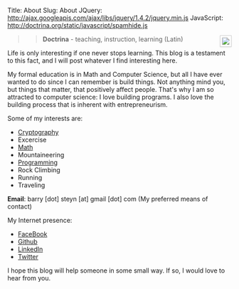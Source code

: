 Title: About
Slug: About
JQuery: http://ajax.googleapis.com/ajax/libs/jquery/1.4.2/jquery.min.js
JavaScript: http://doctrina.org/static/javascript/spamhide.js

<img style="margin-left:4px; padding: 4px; background-color: #fff; border: 1px solid #ccc; border: 1px solid rgba(0, 0, 0, 0.2); -webkit-box-shadow: 0 1px 3px rgba(0, 0, 0, 0.1); -moz-box-shadow: 0 1px 3px rgba(0, 0, 0, 0.1); box-shadow: 0 1px 3px rgba(0, 0, 0, 0.1);max-width: 30%; float:right" src ="http://doctrina.org/static/images/barry.jpg"></img>

>> **Doctrina** - teaching, instruction, learning (Latin)

Life is only interesting if one never stops learning. This blog is a testament to this fact, and I will post whatever I find interesting here.
 
My formal education is in Math and Computer Science, but all I have ever wanted to do since I can remember is build things. Not anything mind you, but things that matter, that positively affect people. That's why I am so attracted to computer science: I love building programs. I also love the building process that is inherent with entrepreneurism.

Some of my interests are:

* [Cryptography](http://doctrina.org/tag/cryptography.html)
* Excercise
* [Math](http://doctrina.org/tag/math.html)
* Mountaineering
* [Programming](http://doctrina.org/tag/development.html)
* Rock Climbing
* Running
* Traveling


**Email**: <span id="mail">barry [dot] steyn [at] gmail [dot] com</span> (My preferred means of contact)

My Internet presence:

* [FaceBook](http://www.facebook.com/barry.steyn)
* [Github](https://github.com/barrysteyn)
* [LinkedIn](http://ca.linkedin.com/in/barrysteyn)
* [Twitter](https://twitter.com/barrysteyn)

I hope this blog will help someone in some small way. If so, I would love to hear from you.
